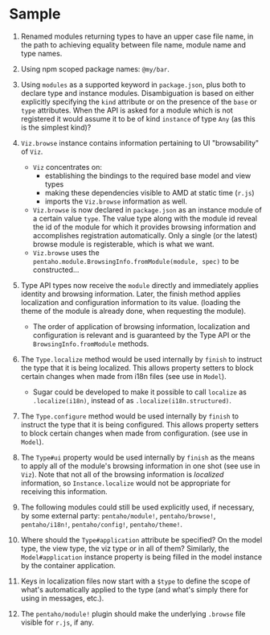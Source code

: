 # Sample

1. Renamed modules returning types to have an upper case file name,
   in the path to achieving equality between file name, module name and type names.

2. Using npm scoped package names: `@my/bar`.

3. Using `modules` as a supported keyword in `package.json`, 
   plus both to declare type and instance modules.
   Disambiguation is based on either explicitly specifying the `kind` attribute or
   on the presence of the `base` or `type` attributes.
   When the API is asked for a module which is not registered it would assume it to 
   be of kind `instance` of type `Any` (as this is the simplest kind)?

4. `Viz.browse` instance contains information pertaining to UI "browsability" of `Viz`.
   * `Viz` concentrates on:
     * establishing the bindings to the required base model and view types
     * making these dependencies visible to AMD at static time (`r.js`)
     * imports the `Viz.browse` information as well.
   * `Viz.browse` is now declared in `package.json` as an instance module of a certain value `type`.
     The value type along with the module id reveal the id of the module for which
     it provides browsing information and accomplishes registration automatically.
     Only a single (or the latest) browse module is registerable, which is what we want.
   * `Viz.browse` uses the `pentaho.module.BrowsingInfo.fromModule(module, spec)` to be constructed...

5. Type API types now receive the `module` directly and immediately applies identity and browsing information.
   Later, the finish method applies localization and configuration information to its value.
   (loading the theme of the module is already done, when requesting the module).
   
   * The order of application of browsing information, localization and configuration is relevant
     and is guaranteed by the Type API or the `BrowsingInfo.fromModule` methods.
   
6. The `Type.localize` method would be used internally by `finish` to instruct the type that it is being localized.
   This allows property setters to block certain changes when made from i18n files
   (see use in `Model`).
   * Sugar could be developed to make it possible to call `localize` 
     as `.localize(i18n)`, instead of as `.localize(i18n.structured)`.

7. The `Type.configure` method would be used internally by `finish` to instruct the type that it is being configured.
   This allows property setters to block certain changes when made from configuration.
   (see use in `Model`).

8. The `Type#ui` property would be used internally by `finish` as the means to apply all of the 
   module's browsing information in one shot (see use in `Viz`).
   Note that not all of the browsing information is _localized_ information, 
   so `Instance.localize` would not be appropriate for receiving this information.
   
9. The following modules could still be used explicitly used, if necessary, 
   by some external party:
   `pentaho/module!`, `pentaho/browse!`, `pentaho/i18n!`, `pentaho/config!`, `pentaho/theme!`. 

10. Where should the `Type#application` attribute be specified?
    On the model type, the view type, the viz type or in all of them?
    Similarly, the `Model#application` instance property is being filled in the 
    model instance by the container application. 
    
11. Keys in localization files now start with a `$type` to define the scope of what's 
    automatically applied to the type (and what's simply there for using in messages, etc.).
    
13. The `pentaho/module!` plugin should make the underlying `.browse` file visible for `r.js`,
    if any.
